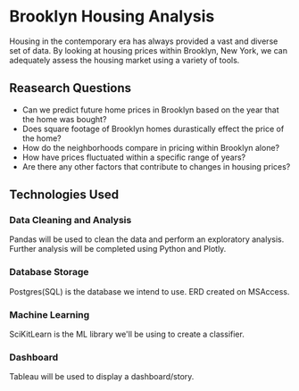 # Brooklyn Housing Analysis

Housing in the contemporary era has always provided a vast and diverse set of data. By looking at housing prices within Brooklyn, New York, we can adequately assess the housing market using a variety of tools.

## Reasearch Questions

- Can we predict future home prices in Brooklyn based on the year that the home was bought?
- Does square footage of Brooklyn homes durastically effect the price of the home?
- How do the neighborhoods compare in pricing within Brooklyn alone?
- How have prices fluctuated within a specific range of years?
- Are there any other factors that contribute to changes in housing prices?

## Technologies Used

### Data Cleaning and Analysis
Pandas will be used to clean the data and perform an exploratory analysis. Further analysis will be completed using Python and Plotly.

### Database Storage
Postgres(SQL) is the database we intend to use. ERD created on MSAccess.

### Machine Learning
SciKitLearn is the ML library we'll be using to create a classifier. 

### Dashboard
Tableau will be used to display a dashboard/story.